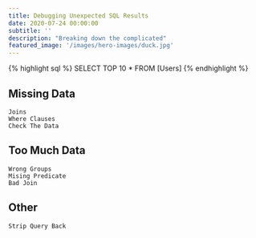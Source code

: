 ```yaml
---
title: Debugging Unexpected SQL Results
date: 2020-07-24 00:00:00
subtitle: ''
description: "Breaking down the complicated"
featured_image: '/images/hero-images/duck.jpg'
---
```

{% highlight sql %}
SELECT
    TOP 10 *
FROM
    [Users]
{% endhighlight %}

## Missing Data
    Joins
    Where Clauses
    Check The Data

## Too Much Data
    Wrong Groups
    Mising Predicate
    Bad Join

## Other
    Strip Query Back
